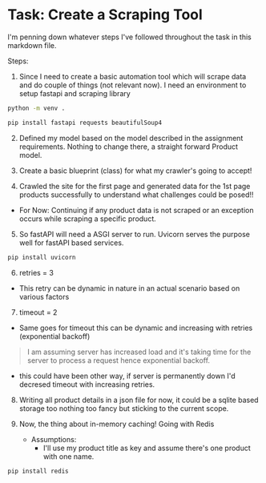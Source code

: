 # Task: Create a Scraping Tool

I'm penning down whatever steps I've followed throughout the task in this markdown file.

Steps:

1. Since I need to create a basic automation tool which will scrape data and do couple of things (not relevant now).
I need an environment to setup fastapi and scraping library

```bash
python -m venv .

pip install fastapi requests beautifulSoup4
```

2. Defined my model based on the model described in the assignment requirements. Nothing to change there, a straight forward Product model.
  
3. Create a basic blueprint (class) for what my crawler's going to accept!

4. Crawled the site for the first page and generated data for the 1st page products successfully to understand what challenges could be posed!!

* For Now: Continuing if any product data is not scraped or an exception occurs while scraping a specific product.
  
5. So fastAPI will need a ASGI server to run. Uvicorn serves the purpose well for fastAPI based services.

```bash
pip install uvicorn
```

6. retries = 3  

* This retry can be dynamic in nature in an actual scenario based on various factors
  
7. timeout = 2

* Same goes for timeout this can be dynamic and increasing with retries (exponential backoff)

> I am assuming server has  increased load and it's taking time for the server to process a request hence exponential backoff.

* this could have been other way, if server is permanently down I'd decresed timeout with increasing retries.

8. Writing all product details in a json file for now, it could be a sqlite based storage too nothing too fancy but sticking to the current scope.

9. Now, the thing about in-memory caching! Going with Redis
    * Assumptions:
      * I'll use my product title as key and assume there's one product with one name.

```bash
pip install redis
```
